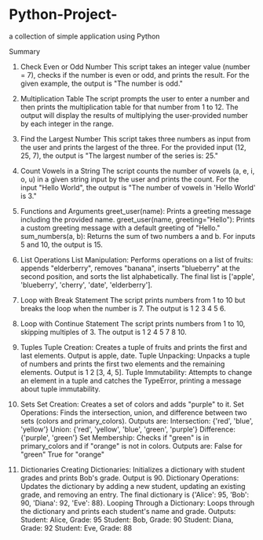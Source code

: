 # Python-Project-
a collection of simple application using Python


Summary
1. Check Even or Odd Number
This script takes an integer value (number = 7), checks if the number is even or odd, and prints the result. For the given example,
the output is "The number is odd."

3. Multiplication Table
The script prompts the user to enter a number and then prints the multiplication table for that number from 1 to 12. The output will
display the results of multiplying the user-provided number by each integer in the range.

5. Find the Largest Number
This script takes three numbers as input from the user and prints the largest of the three. For the provided input (12, 25, 7), the
output is "The largest number of the series is: 25."

7. Count Vowels in a String
The script counts the number of vowels (a, e, i, o, u) in a given string input by the user and prints the count. For the input
"Hello World", the output is "The number of vowels in 'Hello World' is 3."

9. Functions and Arguments
greet_user(name): Prints a greeting message including the provided name.
greet_user(name, greeting="Hello"): Prints a custom greeting message with a default greeting of "Hello."
sum_numbers(a, b): Returns the sum of two numbers a and b. For inputs 5 and 10, the output is 15.
10. List Operations
List Manipulation: Performs operations on a list of fruits: appends "elderberry", removes "banana", inserts "blueberry" at the
second position, and sorts the list alphabetically. The final list is ['apple', 'blueberry', 'cherry', 'date', 'elderberry'].
12. Loop with Break Statement
The script prints numbers from 1 to 10 but breaks the loop when the number is 7. The output is 1 2 3 4 5 6.

13. Loop with Continue Statement
The script prints numbers from 1 to 10, skipping multiples of 3. The output is 1 2 4 5 7 8 10.

14. Tuples
Tuple Creation: Creates a tuple of fruits and prints the first and last elements. Output is apple, date.
Tuple Unpacking: Unpacks a tuple of numbers and prints the first two elements and the remaining elements. Output is 1 2 [3, 4, 5].
Tuple Immutability: Attempts to change an element in a tuple and catches the TypeError, printing a message about tuple immutability.
15. Sets
Set Creation: Creates a set of colors and adds "purple" to it.
Set Operations: Finds the intersection, union, and difference between two sets (colors and primary_colors). Outputs are:
Intersection: {'red', 'blue', 'yellow'}
Union: {'red', 'yellow', 'blue', 'green', 'purple'}
Difference: {'purple', 'green'}
Set Membership: Checks if "green" is in primary_colors and if "orange" is not in colors. Outputs are:
False for "green"
True for "orange"
16. Dictionaries
Creating Dictionaries: Initializes a dictionary with student grades and prints Bob's grade. Output is 90.
Dictionary Operations: Updates the dictionary by adding a new student, updating an existing grade, and removing an entry.
The final dictionary is {'Alice': 95, 'Bob': 90, 'Diana': 92, 'Eve': 88}.
Looping Through a Dictionary: Loops through the dictionary and prints each student's name and grade. Outputs:
Student: Alice, Grade: 95
Student: Bob, Grade: 90
Student: Diana, Grade: 92
Student: Eve, Grade: 88



